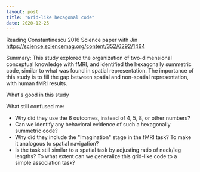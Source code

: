 ```yaml
---
layout: post
title: "Grid-like hexagonal code"
date: 2020-12-25
---
```


Reading Constantinescu 2016 Science paper with Jin
https://science.sciencemag.org/content/352/6292/1464

Summary: This study explored the organization of two-dimensional conceptual knowledge with fMRI, and identified the hexagonally summetric code, similar to what was found in spatial representation. The importance of this study is to fill the gap between spatial and non-spatial representation, with human fMRI results. 

What's good in this study


What still confused me:
- Why did they use the 6 outcomes, instead of 4, 5, 8, or other numbers?
- Can we identify any behavioral evidence of such a hexagonally summetric code?
- Why did they include the "Imagination" stage in the fMRI task? To make it analogous to spatial navigation?
- Is the task still similar to a spatial task by adjusting ratio of neck/leg lengths? To what extent can we generalize this grid-like code to a simple association task?

